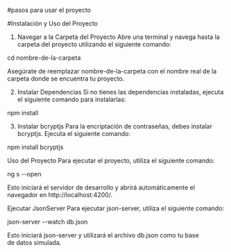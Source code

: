 #pasos para usar el proyecto

#Instalación y Uso del Proyecto

1. Navegar a la Carpeta del Proyecto
Abre una terminal y navega hasta la carpeta del proyecto utilizando el siguiente comando:

cd nombre-de-la-carpeta

Asegúrate de reemplazar nombre-de-la-carpeta con el nombre real de la carpeta donde se encuentra tu proyecto.

2. Instalar Dependencias
Si no tienes las dependencias instaladas, ejecuta el siguiente comando para instalarlas:

npm install


3. Instalar bcryptjs
Para la encriptación de contraseñas, debes instalar bcryptjs. Ejecuta el siguiente comando:

npm install bcryptjs

Uso del Proyecto
Para ejecutar el proyecto, utiliza el siguiente comando:

ng s --open

Esto iniciará el servidor de desarrollo y abrirá automáticamente el navegador en http://localhost:4200/.

Ejecutar JsonServer
Para ejecutar json-server, utiliza el siguiente comando:

json-server --watch db.json

Esto iniciará json-server y utilizará el archivo db.json como tu base de datos simulada.
